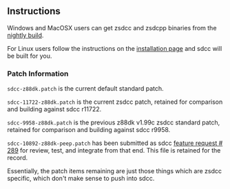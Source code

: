 ## Instructions

Windows and MacOSX users can get zsdcc and zsdcpp binaries from the [nightly build](http://nightly.z88dk.org/).

For Linux users follow the instructions on the [installation page](https://github.com/z88dk/z88dk/wiki/installation) and sdcc will be built for you.

### Patch Information

`sdcc-z88dk.patch` is the current default standard patch.

`sdcc-11722-z88dk.patch` is the current zsdcc patch, retained for comparison and building against sdcc r11722.

`sdcc-9958-z88dk.patch` is the previous z88dk v1.99c zsdcc standard patch, retained for comparison and building against sdcc r9958.

`sdcc-10892-z88dk-peep.patch` has been submitted as sdcc [feature request # 289](https://sourceforge.net/p/sdcc/patches/289/) for review, test, and integrate from that end. This file is retained for the record.

Essentially, the patch items remaining are just those things which are zsdcc specific, which don't make sense to push into sdcc.
